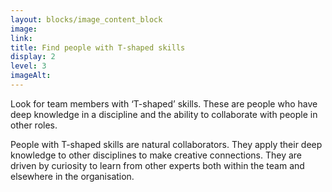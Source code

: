 ```yaml
---
layout: blocks/image_content_block
image: 
link: 
title: Find people with T-shaped skills
display: 2
level: 3
imageAlt: 
---
```


Look for team members with ‘T-shaped’ skills. These are people who have deep knowledge in a discipline and the ability to collaborate with people in other roles.

People with T-shaped skills are natural collaborators. They apply their deep knowledge to other disciplines to make creative connections. They are driven by curiosity to learn from other experts both within the team and elsewhere in the organisation.

